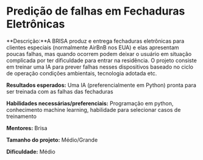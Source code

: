 # Predição de falhas em Fechaduras Eletrônicas

**Descrição:**A BRISA produz e entrega fechaduras eletrônicas para clientes especiais (normalmente AirBnB nos EUA) e elas apresentam poucas falhas, mas quando ocorrem podem deixar o usuário em situação complicada por ter dificuldade para entrar na residência. O projeto consiste em treinar uma IA para prever falhas nesses dispositivos baseado no ciclo de operação condições ambientais, tecnologia adotada etc.

**Resultados esperados:** Uma IA (preferencialmente em Python) pronta para ser treinada com as falhas das fechaduras

**Habilidades necessárias/preferenciais:** Programação em python, conhecimento machine learning, habilidade para selecionar casos de treinamento

**Mentores:** Brisa

**Tamanho do projeto:** Médio/Grande

**Dificuldade:** Médio
